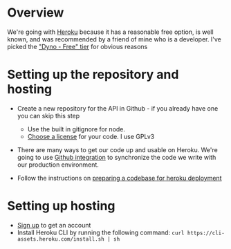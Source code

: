 # Overview
We're going with [Heroku](https://www.heroku.com/) because it has a reasonable free option, is well known, and was recommended by a friend of mine who is a developer. I've picked the ["Dyno - Free" tier](https://www.heroku.com/pricing/estimates/9574841637168e0bae1a98a563f604aab6853020e85e56ffa73a910acc2a5c40) for obvious reasons

# Setting up the repository and hosting
* Create a new repository for the API in Github - if you already have one you can skip this step
    * Use the built in gitignore for node.
    * [Choose a license](https://choosealicense.com/) for your code. I use GPLv3
* There are many ways to get our code up and usable on Heroku. We're going to use [Github integration](https://devcenter.heroku.com/articles/github-integration) to synchronize the code we write with our production environment.


* Follow the instructions on [preparing a codebase for heroku deployment](https://devcenter.heroku.com/articles/preparing-a-codebase-for-heroku-deployment)


# Setting up hosting
* [Sign up](https://signup.heroku.com/) to get an account
* Install Heroku CLI by running the following command: `curl https://cli-assets.heroku.com/install.sh | sh`